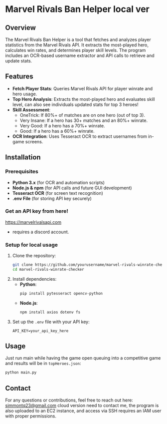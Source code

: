 # Marvel Rivals Ban Helper local ver

## Overview
The Marvel Rivals Ban Helper is a tool that fetches and analyzes player statistics from the Marvel Rivals API. It extracts the most-played hero, calculates win rates, and determines player skill levels. The program includes an OCR-based username extractor and API calls to retrieve and update stats.
## Features
- **Fetch Player Stats**: Queries Marvel Rivals API for player winrate and hero usage.
- **Top Hero Analysis**: Extracts the most-played hero and evaluates skill level, can also see individuals updated stats for top 3 heroes!
- **Skill Assessment**:
  - OneTrick: If 80%+ of matches are on one hero (out of top 3).
  - Very Insane: If a hero has 30+ matches and an 80%+ winrate.
  - Very Good: If a hero has a 70%+ winrate.
  - Good: If a hero has a 60%+ winrate.
- **OCR Integration**: Uses Tesseract OCR to extract usernames from in-game screens.

## Installation
### Prerequisites
- **Python 3.x** (for OCR and automation scripts)
- **Node.js & npm** (for API calls and future GUI development)
- **Tesseract OCR** (for screen text recognition)
- **.env File** (for storing API key securely)

### Get an API key from here!

https://marvelrivalsapi.com

- requires a discord account.

### Setup for local usage
1. Clone the repository:
   ```bash
   git clone https://github.com/yourusername/marvel-rivals-winrate-checker.git
   cd marvel-rivals-winrate-checker
   ```
2. Install dependencies:
   - **Python**:
     ```bash
     pip install pytesseract opencv-python
     ```
   - **Node.js**:
     ```bash
     npm install axios dotenv fs
     ```
3. Set up the `.env` file with your API key:
   ```plaintext
   API_KEY=your_api_key_here
   ```

## Usage
Just run main while having the game open queuing into a competitive game and results will be in `topHeroes.json`:
```bash
python main.py
```

## Contact
For any questions or contributions, feel free to reach out here: simmontq23@gmail.com
cloud version need to contact me, the program is also uploaded to an EC2 instance, and access via SSH requires an IAM user with proper permissions.

